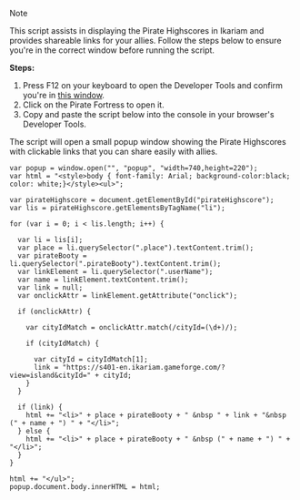 > [!NOTE]
> This script assists in displaying the Pirate Highscores in Ikariam and provides shareable links for your allies. Follow the steps below to ensure you're in the correct window before running the script.

**Steps:**

1. Press F12 on your keyboard to open the Developer Tools and confirm you're in [this window](https://imgur.com/a/05FW59V).
2. Click on the Pirate Fortress to open it.
3. Copy and paste the script below into the console in your browser's Developer Tools.

The script will open a small popup window showing the Pirate Highscores with clickable links that you can share easily with allies.

```
var popup = window.open("", "popup", "width=740,height=220");
var html = "<style>body { font-family: Arial; background-color:black; color: white;}</style><ul>";

var pirateHighscore = document.getElementById("pirateHighscore");
var lis = pirateHighscore.getElementsByTagName("li");

for (var i = 0; i < lis.length; i++) {
  
  var li = lis[i];
  var place = li.querySelector(".place").textContent.trim();
  var pirateBooty = li.querySelector(".pirateBooty").textContent.trim();
  var linkElement = li.querySelector(".userName");
  var name = linkElement.textContent.trim();
  var link = null;
  var onclickAttr = linkElement.getAttribute("onclick");
  
  if (onclickAttr) {
    
    var cityIdMatch = onclickAttr.match(/cityId=(\d+)/);
    
    if (cityIdMatch) {
      
      var cityId = cityIdMatch[1];
      link = "https://s401-en.ikariam.gameforge.com/?view=island&cityId=" + cityId;
    }
  }

  if (link) {
    html += "<li>" + place + pirateBooty + " &nbsp " + link + "&nbsp (" + name + ") " + "</li>";
  } else {
    html += "<li>" + place + pirateBooty + " &nbsp (" + name + ") " + "</li>";
  }
}

html += "</ul>";
popup.document.body.innerHTML = html;
```
